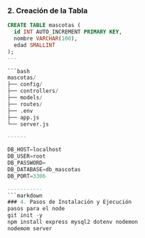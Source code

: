 ### 2. Creación de la Tabla
```sql
CREATE TABLE mascotas (
  id INT AUTO_INCREMENT PRIMARY KEY,
  nombre VARCHAR(100),
  edad SMALLINT
);
---

```bash
mascotas/
├── config/              
├── controllers/         
├── models/              
├── routes/              
├── .env                 
├── app.js               
└── server.js            

------

DB_HOST=localhost
DB_USER=root
DB_PASSWORD=
DB_DATABASE=db_mascotas  
DB_PORT=3306

-----------
```markdown
### 4. Pasos de Instalación y Ejecución
pasos para el node
git init -y
npm install express mysql2 dotenv nodemon
nodemom server